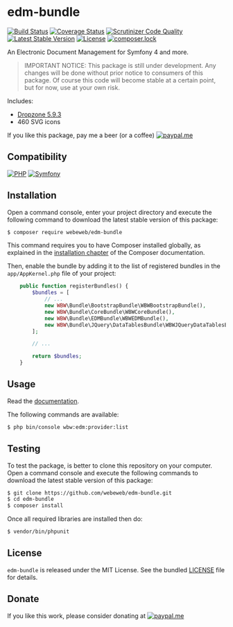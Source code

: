 edm-bundle
==========

[![Build Status](https://img.shields.io/github/actions/workflow/status/webeweb/edm-bundle/build.yml?style=flat-square)](https://github.com/webeweb/edm-bundle/actions)
[![Coverage Status](https://img.shields.io/coveralls/github/webeweb/edm-bundle/master.svg?style=flat-square)](https://coveralls.io/github/webeweb/edm-bundle?branch=master)
[![Scrutinizer Code Quality](https://img.shields.io/scrutinizer/quality/g/webeweb/edm-bundle/master.svg?style=flat-square)](https://scrutinizer-ci.com/g/webeweb/edm-bundle/?branch=master)
[![Latest Stable Version](https://img.shields.io/packagist/v/webeweb/edm-bundle.svg?style=flat-square)](https://packagist.org/packages/webeweb/edm-bundle)
[![License](https://img.shields.io/packagist/l/webeweb/edm-bundle.svg?style=flat-square)](https://packagist.org/packages/webeweb/edm-bundle)
[![composer.lock](https://img.shields.io/badge/.lock-uncommited-important.svg?style=flat-square)](https://packagist.org/packages/webeweb/edm-bundle)

An Electronic Document Management for Symfony 4 and more.

> IMPORTANT NOTICE: This package is still under development. Any changes will be
> done without prior notice to consumers of this package. Of course this code
> will become stable at a certain point, but for now, use at your own risk.

Includes:

- [Dropzone 5.9.3](http://www.dropzonejs.com/)
- 460 SVG icons

If you like this package, pay me a beer (or a coffee)
[![paypal.me](https://img.shields.io/badge/paypal.me-webeweb-0070ba.svg?style=flat-square&logo=paypal)](https://www.paypal.me/webeweb)

## Compatibility

[![PHP](https://img.shields.io/packagist/php-v/webeweb/edm-bundle.svg?style=flat-square)](http://php.net)
[![Symfony](https://img.shields.io/badge/symfony-%5E4.4%7C%5E5.0-brightness.svg?style=flat-square)](https://symfony.com)

## Installation

Open a command console, enter your project directory and execute the following
command to download the latest stable version of this package:

```bash
$ composer require webeweb/edm-bundle
```

This command requires you to have Composer installed globally, as explained in
the [installation chapter](https://getcomposer.org/doc/00-intro.md) of the
Composer documentation.

Then, enable the bundle by adding it to the list of registered bundles
in the `app/AppKernel.php` file of your project:

```php
    public function registerBundles() {
        $bundles = [
            // ...
            new WBW\Bundle\BootstrapBundle\WBWBootstrapBundle(),
            new WBW\Bundle\CoreBundle\WBWCoreBundle(),
            new WBW\Bundle\EDMBundle\WBWEDMBundle(),
            new WBW\Bundle\JQuery\DataTablesBundle\WBWJQueryDataTablesBundle(),
        ];

        // ...

        return $bundles;
    }
```

## Usage

Read the [documentation](Resources/doc/index.md).

The following commands are available:

```bash
$ php bin/console wbw:edm:provider:list
```

## Testing

To test the package, is better to clone this repository on your computer.
Open a command console and execute the following commands to download the latest
stable version of this package:

```bash
$ git clone https://github.com/webeweb/edm-bundle.git
$ cd edm-bundle
$ composer install
```

Once all required libraries are installed then do:

```bash
$ vendor/bin/phpunit
```

## License

`edm-bundle` is released under the MIT License. See the bundled [LICENSE](LICENSE)
file for details.

## Donate

If you like this work, please consider donating at
[![paypal.me](https://img.shields.io/badge/paypal.me-webeweb-0070ba.svg?style=flat-square&logo=paypal)](https://www.paypal.me/webeweb)

